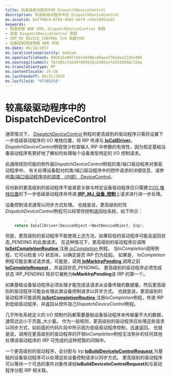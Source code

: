 ```yaml
---
title: 较高级驱动程序中的 DispatchDeviceControl
description: 较高级驱动程序中的 DispatchDeviceControl
ms.assetid: baff49c4-8764-4b65-84f4-ce5e10d51ed2
keywords:
- 调度例程 WDK 内核，DispatchDeviceControl 例程
- 调度 DispatchDeviceControl 例程
- IRP_MJ_DEVICE_CONTROL I/O 函数代码
- 设备控制调度例程 WDK 内核
ms.date: 06/16/2017
ms.localizationpriority: medium
ms.openlocfilehash: 09dba5e0df1b6fe6906cd9aee278edea2234cd96
ms.sourcegitcommit: fb7d95c7a5d47860918cd3602efdd33b69dcf2da
ms.translationtype: MT
ms.contentlocale: zh-CN
ms.lasthandoff: 06/25/2019
ms.locfileid: "67385258"
---
```

# <a name="dispatchdevicecontrol-in-higher-level-drivers"></a>较高级驱动程序中的 DispatchDeviceControl





通常情况下， [ *DispatchDeviceControl* ](https://docs.microsoft.com/windows-hardware/drivers/ddi/content/wdm/nc-wdm-driver_dispatch)例程的更高级别的驱动程序只需将设置下一步低级驱动程序的 I/O 堆栈位置，将 IRP 传递与[ **IoCallDriver**](https://docs.microsoft.com/windows-hardware/drivers/ddi/content/wdm/nf-wdm-iocalldriver)。 *DispatchDeviceControl*例程很少检查输入 IRP 中参数的有效性，因为假定基础设备驱动程序有更好地了解如何处理每个设备类型特定的 I/O 控制请求。

此通用规则可能的例外是*DispatchDeviceControl*例程的类/端口驱动程序对类驱动程序中。 有关处理设备配对的类/端口驱动程序中的控件请求的详细信息，请参阅[类/端口驱动程序中的调度 （内部） DeviceControl](dispatch-internal-devicecontrol-in-class-port-drivers.md)。

任何新的更高级别的驱动程序不是紧密关联与特定设备驱动程序应只需建立[I/O 堆栈位置](i-o-stack-locations.md)的下一步低级驱动程序并传递[ **IRP\_MJ\_设备\_控制**](https://docs.microsoft.com/windows-hardware/drivers/kernel/irp-mj-device-control)上请求进行进一步处理。

设备控制请求通常以同步方式处理。 也就是说，更高级别的驾*DispatchDeviceControl*例程可以经常将控制返回给系统，如下所示：

```cpp
        :    : 
    return IoCallDriver(DeviceObject->NextDeviceObject, Irp);
```

但是，更高级别的驱动程序不能使用上述方法，如果较低的驱动程序可能会返回状态\_PENDING 的此类请求。 在这种情况下，更高级别的驱动程序应调用[ **IoSetCompletionRoutine** ](https://docs.microsoft.com/windows-hardware/drivers/ddi/content/wdm/nf-wdm-iosetcompletionroutine)注册[ *IoCompletion* ](https://docs.microsoft.com/windows-hardware/drivers/ddi/content/wdm/nc-wdm-io_completion_routine)例程。 当*IoCompletion*调用例程，它可以检查 I/O 状态块，以确定是否 IRP 仍为挂起。 如果是， *IoCompletion*例程可能会重试请求或，可能是，调用[ **IoMarkIrpPending** ](https://docs.microsoft.com/windows-hardware/drivers/ddi/content/wdm/nf-wdm-iomarkirppending)调用之前[ **IoCompleteRequest** ](https://docs.microsoft.com/windows-hardware/drivers/ddi/content/wdm/nf-wdm-iocompleterequest) ，并返回状态\_PENDING。 更高级别的驱动程序必须完成状态 IRP\_PENDING 除非它被称为**IoMarkIrpPending**该 IRP 的第一个。

如果基础设备驱动程序必须处理才能完成该请求从设备传输的数据量，然后更高级别的驱动程序可能会处理此类设备控制请求以异步方式。 也就是说，更高级别的驱动程序可能调用[ **IoSetCompletionRoutine** ](https://docs.microsoft.com/windows-hardware/drivers/ddi/content/wdm/nf-wdm-iosetcompletionroutine)注册*IoCompletion*例程，传递 IRP 到低级驱动程序，并返回从控件自己*DispatchDeviceControl*例程。

几乎所有系统定义的 I/O 控制代码都需要基础设备驱动程序来传输量不大的数据，通常远远小于页面\_大小量。 作为一般规则，更高级别的驱动程序应处理这些请求以同步方式，如前面的代码片段中所示因为低级驱动程序控制，迅速返回。 也就是说，调用在更高级别的驱动程序的开销*IoCompletion*例程无法弥补的任何其他处理该驱动程序的 IRP 可完成的这种短暂的间隔中。

一个更高级别的驱动程序，会分配与 Irp [ **IoBuildDeviceIoControlRequest** ](https://docs.microsoft.com/windows-hardware/drivers/ddi/content/wdm/nf-wdm-iobuilddeviceiocontrolrequest)为基础的设备驱动程序可以处理这些设备控制请求以同步方式。 更高级别的驱动程序可以等待一个可选的事件对象传递给**IoBuildDeviceIoControlRequest**和与驱动程序分配 IRP 相关联。

 

 




